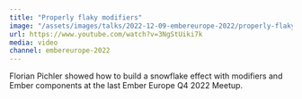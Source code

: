 ```yaml
---
title: "Properly flaky modifiers"
image: "/assets/images/talks/2022-12-09-embereurope-2022/properly-flaky-modifiers.jpg"
url: https://www.youtube.com/watch?v=3NgStUiki7k
media: video
channel: embereurope-2022
---
```


Florian Pichler showed how to build a snowflake effect with modifiers and Ember
components at the last Ember Europe Q4 2022 Meetup.
